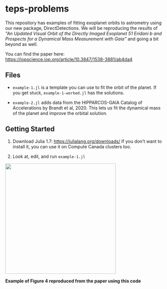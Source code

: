 # teps-problems

This repository has examples of fitting exoplanet orbits to astrometry using our new package, DirectDetections.
We will be reproducing the results of *"An Updated Visual Orbit of the Directly Imaged Exoplanet 51 Eridani b and Prospects for a Dynamical Mass Measurement with Gaia"* and going a bit beyond as well.

You can find the paper here: 
https://iopscience.iop.org/article/10.3847/1538-3881/ab4da4

## Files

* `example-1.jl` is a template you can use to fit the orbit of the planet. If you get stuck, `example-1-worked.jl` has the solutions.

* `example-2.jl` adds data from the HIPPARCOS-GAIA Catalog of Accelerations by Brandt et al, 2020. This lets us fit the dynamical mass of the planet and improve the orbital solution.

## Getting Started

1. Download Julia 1.7: https://julialang.org/downloads/
If you don't want to install it, you can use it on Compute Canada clusters too.

2. Look at, edit, and run `example-1.jl`


<img height=350 src="https://user-images.githubusercontent.com/7330605/152241372-940fd1bd-1404-4ea1-aa15-1719bae48ea5.png"/>

<br/>
                                                                                                                         
**Example of Figure 4 reproduced from the paper using this code**
